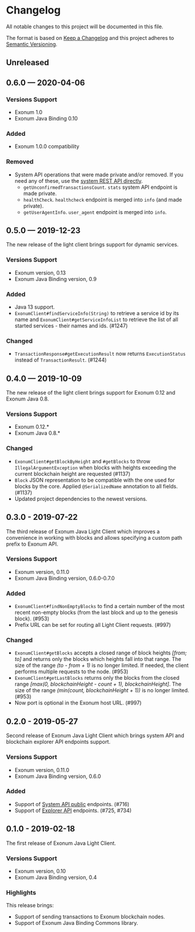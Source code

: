 # Changelog

All notable changes to this project will be documented in this file.

The format is based on [Keep a Changelog](http://keepachangelog.com/en/1.0.0/)
and this project adheres to [Semantic Versioning](http://semver.org/spec/v2.0.0.html).

<!-- Use the following sections from the spec: http://keepachangelog.com/en/1.0.0/
  - Added for new features.
  - Changed for changes in existing functionality.
  - Deprecated for soon-to-be removed features.
  - Removed for now removed features.
  - Fixed for any bug fixes.
  - Security in case of vulnerabilities. -->

## Unreleased

## 0.6.0 — 2020-04-06

### Versions Support
- Exonum 1.0
- Exonum Java Binding 0.10

### Added
- Exonum 1.0.0 compatibility

### Removed
- System API operations that were made private and/or removed. If you need
  any of these, use the [system REST API directly](https://docs.rs/exonum-system-api/1.0.0/exonum_system_api/).
   - `getUnconfirmedTransactionsCount`. `stats` system API endpoint is made private.
   - `healthCheck`. `healthcheck` endpoint is merged into `info` (and made private).
   - `getUserAgentInfo`. `user_agent` endpoint is merged into `info`.

## 0.5.0 — 2019-12-23

The new release of the light client brings support for dynamic services.

### Versions Support
- Exonum version, 0.13
- Exonum Java Binding version, 0.9

### Added
- Java 13 support.
- `ExonumClient#findServiceInfo(String)` to retrieve a service id by its
  name and `ExonumClient#getServiceInfoList` to retrieve the list of all
  started services - their names and ids. (#1247)

### Changed
- `TransactionResponse#getExecutionResult` now returns `ExecutionStatus`
  instead of `TransactionResult`. (#1244)

## 0.4.0 — 2019-10-09

The new release of the light client brings support for Exonum 0.12
and Exonum Java 0.8.

### Versions Support
- Exonum 0.12.*
- Exonum Java 0.8.*

### Changed
- `ExonumClient#getBlockByHeight` and `#getBlocks` to throw
  `IllegalArgumentException` when blocks with heights exceeding
  the current blockchain height are requested (#1137)
- `Block` JSON representation to be compatible with the one used
  for blocks by the core. Applied `@SerializedName` annotation
  to all fields. (#1137)
- Updated project dependencies to the newest versions.

## 0.3.0 - 2019-07-22

The third release of Exonum Java Light Client which improves
a convenience in working with blocks and allows
specifying a custom path prefix to Exonum API.

### Versions Support
- Exonum version, 0.11.0
- Exonum Java Binding version, 0.6.0-0.7.0

### Added
- `ExonumClient#findNonEmptyBlocks` to find a certain number of the most recent non-empty
  blocks (from the last block and up to the genesis block). (#953)
- Prefix URL can be set for routing all Light Client requests. (#997) 

### Changed
- `ExonumClient#getBlocks` accepts a closed range of block heights _[from; to]_
  and returns only the blocks which heights fall into that range. The size of
  the range _(to - from + 1)_ is no longer limited. If needed, the client
  performs multiple requests to the node. (#953)
- `ExonumClient#getLastBlocks` returns only the blocks from the closed range 
  _[max(0, blockchainHeight - count + 1), blockchainHeight]_. The size of
  the range _(min(count, blockchainHeight + 1))_ is no longer limited. (#953)
- Now port is optional in the Exonum host URL. (#997) 

## 0.2.0 - 2019-05-27

Second release of Exonum Java Light Client which brings
system API and blockchain explorer API endpoints support.

### Versions Support
- Exonum version, 0.11.0
- Exonum Java Binding version, 0.6.0

### Added
- Support of [System API public][system-api-public] endpoints. (#716) 
- Support of [Explorer API][explorer-api] endpoints. (#725, #734) 

## 0.1.0 - 2019-02-18

The first release of Exonum Java Light Client.

### Versions Support
- Exonum version, 0.10
- Exonum Java Binding version, 0.4

### Highlights

This release brings:
- Support of sending transactions to Exonum blockchain nodes.
- Support of Exonum Java Binding Commons library.

[system-api-public]: https://exonum.com/doc/version/0.12/advanced/node-management/#public-endpoints
[explorer-api]: https://exonum.com/doc/version/0.12/advanced/node-management/#explorer-api-endpoints

